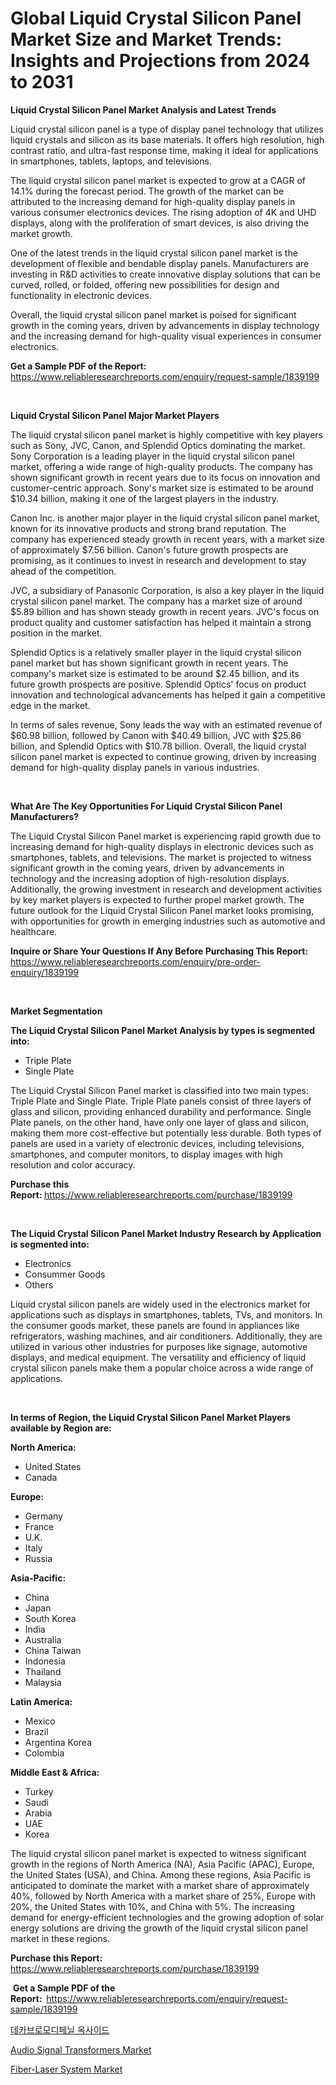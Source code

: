 <p><h1>Global Liquid Crystal Silicon Panel Market Size and Market Trends: Insights and Projections from 2024 to 2031</h1></p><p><strong>Liquid Crystal Silicon Panel Market Analysis and Latest Trends</strong></p>
<p><p>Liquid crystal silicon panel is a type of display panel technology that utilizes liquid crystals and silicon as its base materials. It offers high resolution, high contrast ratio, and ultra-fast response time, making it ideal for applications in smartphones, tablets, laptops, and televisions.</p><p>The liquid crystal silicon panel market is expected to grow at a CAGR of 14.1% during the forecast period. The growth of the market can be attributed to the increasing demand for high-quality display panels in various consumer electronics devices. The rising adoption of 4K and UHD displays, along with the proliferation of smart devices, is also driving the market growth.</p><p>One of the latest trends in the liquid crystal silicon panel market is the development of flexible and bendable display panels. Manufacturers are investing in R&D activities to create innovative display solutions that can be curved, rolled, or folded, offering new possibilities for design and functionality in electronic devices.</p><p>Overall, the liquid crystal silicon panel market is poised for significant growth in the coming years, driven by advancements in display technology and the increasing demand for high-quality visual experiences in consumer electronics.</p></p>
<p><strong>Get a Sample PDF of the Report:&nbsp;</strong> <a href="https://www.reliableresearchreports.com/enquiry/request-sample/1839199">https://www.reliableresearchreports.com/enquiry/request-sample/1839199</a></p>
<p>&nbsp;</p>
<p><strong>Liquid Crystal Silicon Panel Major Market Players</strong></p>
<p><p>The liquid crystal silicon panel market is highly competitive with key players such as Sony, JVC, Canon, and Splendid Optics dominating the market. Sony Corporation is a leading player in the liquid crystal silicon panel market, offering a wide range of high-quality products. The company has shown significant growth in recent years due to its focus on innovation and customer-centric approach. Sony's market size is estimated to be around $10.34 billion, making it one of the largest players in the industry.</p><p>Canon Inc. is another major player in the liquid crystal silicon panel market, known for its innovative products and strong brand reputation. The company has experienced steady growth in recent years, with a market size of approximately $7.56 billion. Canon's future growth prospects are promising, as it continues to invest in research and development to stay ahead of the competition.</p><p>JVC, a subsidiary of Panasonic Corporation, is also a key player in the liquid crystal silicon panel market. The company has a market size of around $5.89 billion and has shown steady growth in recent years. JVC's focus on product quality and customer satisfaction has helped it maintain a strong position in the market.</p><p>Splendid Optics is a relatively smaller player in the liquid crystal silicon panel market but has shown significant growth in recent years. The company's market size is estimated to be around $2.45 billion, and its future growth prospects are positive. Splendid Optics' focus on product innovation and technological advancements has helped it gain a competitive edge in the market.</p><p>In terms of sales revenue, Sony leads the way with an estimated revenue of $60.98 billion, followed by Canon with $40.49 billion, JVC with $25.86 billion, and Splendid Optics with $10.78 billion. Overall, the liquid crystal silicon panel market is expected to continue growing, driven by increasing demand for high-quality display panels in various industries.</p></p>
<p>&nbsp;</p>
<p><strong>What Are The Key Opportunities For Liquid Crystal Silicon Panel Manufacturers?</strong></p>
<p><p>The Liquid Crystal Silicon Panel market is experiencing rapid growth due to increasing demand for high-quality displays in electronic devices such as smartphones, tablets, and televisions. The market is projected to witness significant growth in the coming years, driven by advancements in technology and the increasing adoption of high-resolution displays. Additionally, the growing investment in research and development activities by key market players is expected to further propel market growth. The future outlook for the Liquid Crystal Silicon Panel market looks promising, with opportunities for growth in emerging industries such as automotive and healthcare.</p></p>
<p><strong>Inquire or Share Your Questions If Any Before Purchasing This Report:</strong> <a href="https://www.reliableresearchreports.com/enquiry/pre-order-enquiry/1839199">https://www.reliableresearchreports.com/enquiry/pre-order-enquiry/1839199</a></p>
<p>&nbsp;</p>
<p><strong>Market Segmentation</strong></p>
<p><strong>The Liquid Crystal Silicon Panel Market Analysis by types is segmented into:</strong></p>
<p><ul><li>Triple Plate</li><li>Single Plate</li></ul></p>
<p><p>The Liquid Crystal Silicon Panel market is classified into two main types: Triple Plate and Single Plate. Triple Plate panels consist of three layers of glass and silicon, providing enhanced durability and performance. Single Plate panels, on the other hand, have only one layer of glass and silicon, making them more cost-effective but potentially less durable. Both types of panels are used in a variety of electronic devices, including televisions, smartphones, and computer monitors, to display images with high resolution and color accuracy.</p></p>
<p><strong>Purchase this Report:&nbsp;</strong><a href="https://www.reliableresearchreports.com/purchase/1839199">https://www.reliableresearchreports.com/purchase/1839199</a></p>
<p>&nbsp;</p>
<p><strong>The Liquid Crystal Silicon Panel Market Industry Research by Application is segmented into:</strong></p>
<p><ul><li>Electronics</li><li>Consummer Goods</li><li>Others</li></ul></p>
<p><p>Liquid crystal silicon panels are widely used in the electronics market for applications such as displays in smartphones, tablets, TVs, and monitors. In the consumer goods market, these panels are found in appliances like refrigerators, washing machines, and air conditioners. Additionally, they are utilized in various other industries for purposes like signage, automotive displays, and medical equipment. The versatility and efficiency of liquid crystal silicon panels make them a popular choice across a wide range of applications.</p></p>
<p>&nbsp;</p>
<p><strong>In terms of Region, the Liquid Crystal Silicon Panel Market Players available by Region are:</strong></p>
<p>
    <p> <strong> North America: </strong>
        <ul>
            <li>United States</li>
            <li>Canada</li>
        </ul>
        </p> 
    <p> <strong> Europe: </strong>
        <ul>
            <li>Germany</li>
            <li>France</li>
            <li>U.K.</li>
            <li>Italy</li>
            <li>Russia</li>
        </ul>
        </p> 
    <p> <strong> Asia-Pacific: </strong>
        <ul>
            <li>China</li>
            <li>Japan</li>
            <li>South Korea</li>
            <li>India</li>
            <li>Australia</li>
            <li>China Taiwan</li>
            <li>Indonesia</li>
            <li>Thailand</li>
            <li>Malaysia</li>
        </ul>
        </p> 
    <p> <strong> Latin America: </strong>
        <ul>
            <li>Mexico</li>
            <li>Brazil</li>
            <li>Argentina Korea</li>
            <li>Colombia</li>
        </ul>
        </p> 
    <p> <strong> Middle East & Africa: </strong>
        <ul>
            <li>Turkey</li>
            <li>Saudi</li>
            <li>Arabia</li>
            <li>UAE</li>
            <li>Korea</li>
        </ul>
    </p>
    </p>
<p><p>The liquid crystal silicon panel market is expected to witness significant growth in the regions of North America (NA), Asia Pacific (APAC), Europe, the United States (USA), and China. Among these regions, Asia Pacific is anticipated to dominate the market with a market share of approximately 40%, followed by North America with a market share of 25%, Europe with 20%, the United States with 10%, and China with 5%. The increasing demand for energy-efficient technologies and the growing adoption of solar energy solutions are driving the growth of the liquid crystal silicon panel market in these regions.</p></p>
<p><strong>Purchase this Report: </strong><a href="https://www.reliableresearchreports.com/purchase/1839199">https://www.reliableresearchreports.com/purchase/1839199</a></p>
<p>&nbsp;<strong>Get a Sample PDF of the Report:&nbsp;&nbsp;</strong><a href="https://www.reliableresearchreports.com/enquiry/request-sample/1839199">https://www.reliableresearchreports.com/enquiry/request-sample/1839199</a></p>
<p><strong></strong></p>
<p><p><a href="https://github.com/LanceOlsotn8978/Market-Research-Report-List-1/blob/main/773411612462.md">데카브로모디페닐 옥사이드</a></p><p><a href="https://github.com/nicoletavirag/Market-Research-Report-List-2/blob/main/audio-signal-transformers-market.md">Audio Signal Transformers Market</a></p><p><a href="https://github.com/redneck06/Market-Research-Report-List-2/blob/main/fiber-laser-system-market.md">Fiber-Laser System Market</a></p></p>